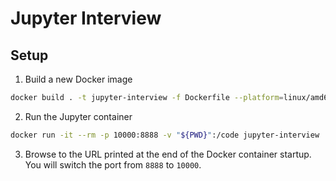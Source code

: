 # Jupyter Interview

## Setup

1. Build a new Docker image
```bash
docker build . -t jupyter-interview -f Dockerfile --platform=linux/amd64
```
2. Run the Jupyter container
```bash
docker run -it --rm -p 10000:8888 -v "${PWD}":/code jupyter-interview
```
3. Browse to the URL printed at the end of the Docker container startup. You will switch the port from `8888` to `10000`.